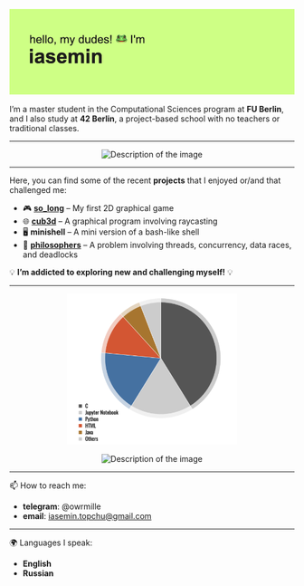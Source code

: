 ![](https://github.com/owrmille/owrmille/blob/main/header.png)

I’m a master student in the Computational Sciences program at **FU Berlin**, and I also study at **42 Berlin**, a project-based school with no teachers or traditional classes.  

---  

<p align="center">
<img src="https://streak-stats.demolab.com?user=owrmille&theme=microsoft" alt="Description of the image">
</p>    

---  

Here, you can find some of the recent **projects** that I enjoyed or/and that challenged me:  

- 🎮 [**so_long**](https://github.com/owrmille/so-long) – My first 2D graphical game  
- 🌐 [**cub3d**](https://github.com/owrmille/cub_3d) – A graphical program involving raycasting  
- 🖥 **minishell** – A mini version of a bash-like shell  
- 🧠 [**philosophers**](https://github.com/owrmille/philosophers) – A problem involving threads, concurrency, data races, and deadlocks  

💡 **I’m addicted to exploring new and challenging myself!** 💡  

---

<p align="center">
   <img src="https://github.com/owrmille/owrmille/blob/main/languages.png" alt="Languages" width="300">
</p>  

<p align="center">
<img src="https://github.com/owrmille/github-stats-transparent/blob/output/generated/overview.svg" alt="Description of the image">
</p>





<!--
[![GitHub Streak](https://streak-stats.demolab.com?user=owrmille&theme=microsoft)](https://git.io/streak-stats)
![](https://github.com/owrmille/github-stats-transparent/blob/output/generated/overview.svg)
-->

---
📫 How to reach me: 
- **telegram**: @owrmille
- **email**: iasemin.topchu@gmail.com

--- 
🌍 Languages I speak: 
- **English**
- **Russian**
  
<!--
**owrmille/owrmille** is a ✨ _special_ ✨ repository because its `README.md` (this file) appears on your GitHub profile.

Here are some ideas to get you started:

- 🔭 I’m currently working on ...
- 🌱 I’m currently learning ...
- 👯 I’m looking to collaborate on ...
- 🤔 I’m looking for help with ...
- 💬 Ask me about ...
- 📫 How to reach me: ...
- 😄 Pronouns: ...
- ⚡ Fun fact: ...
-->
